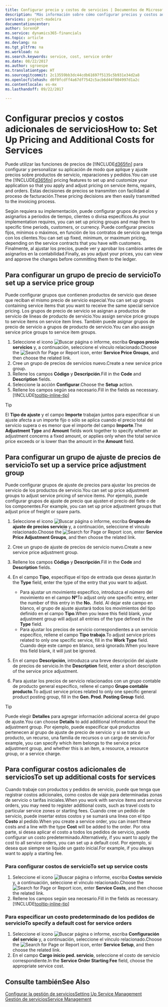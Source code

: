 ```yaml
---
title: Configurar precio y costos de servicios | Documentos de Microsoft
description: "Más información sobre cómo configurar precios y costos adicionales de servicios."
services: project-madeira
documentationcenter: 
author: SorenGP
ms.service: dynamics365-financials
ms.topic: article
ms.devlang: na
ms.tgt_pltfrm: na
ms.workload: na
ms.search.keywords: service, cost, service order
ms.date: 08/22/2017
ms.author: sgroespe
ms.translationtype: HT
ms.sourcegitcommit: 2c13559bb3dc44cdb61697f5135c5b931e34d2a8
ms.openlocfilehash: d0f0fcdff4a67df7542c5acb6d44f804997d1a2c
ms.contentlocale: es-mx
ms.lasthandoff: 09/22/2017

---
```


# <a name="how-to-set-up-pricing-and-additional-costs-for-services"></a><span data-ttu-id="72d82-103">Configurar precios y costos adicionales de servicios</span><span class="sxs-lookup"><span data-stu-id="72d82-103">How to: Set Up Pricing and Additional Costs for Services</span></span>
<span data-ttu-id="72d82-104">Puede utilizar las funciones de precios de [!INCLUDE[d365fin](includes/d365fin_md.md)] para configurar y personalizar su aplicación de modo que aplique y ajuste precios sobre productos de servicio, reparaciones y pedidos.</span><span class="sxs-lookup"><span data-stu-id="72d82-104">You can use the [!INCLUDE[d365fin](includes/d365fin_md.md)] pricing features to set up and customize your application so that you apply and adjust pricing on service items, repairs, and orders.</span></span> <span data-ttu-id="72d82-105">Estas decisiones de precios se transmiten con facilidad al proceso de facturación.</span><span class="sxs-lookup"><span data-stu-id="72d82-105">These pricing decisions are then easily transmitted to the invoicing process.</span></span>  
  
<span data-ttu-id="72d82-106">Según requiera su implementación, puede configurar grupos de precios y asignarlos a periodos de tiempo, clientes o divisa específicos.</span><span class="sxs-lookup"><span data-stu-id="72d82-106">As your implementation requires, you can set up pricing groups and map them to specific time periods, customers, or currency.</span></span> <span data-ttu-id="72d82-107">Puede configurar precios fijos, mínimos o máximos, en función de los contratos de servicio que tenga con los clientes.</span><span class="sxs-lookup"><span data-stu-id="72d82-107">You can set up fixed, minimum, or maximum pricing, depending on the service contracts that you have with customers.</span></span> <span data-ttu-id="72d82-108">Finalmente, al ajustar los precios, puede ver y aprobar los cambios antes de asignarlos en la contabilidad.</span><span class="sxs-lookup"><span data-stu-id="72d82-108">Finally, as you adjust your prices, you can view and approve the changes before committing them to the ledger.</span></span>  

## <a name="to-set-up-a-service-price-group"></a><span data-ttu-id="72d82-109">Para configurar un grupo de precio de servicio</span><span class="sxs-lookup"><span data-stu-id="72d82-109">To set up a service price group</span></span>
<span data-ttu-id="72d82-110">Puede configurar grupos que contienen productos de servicio que desee que reciban el mismo precio de servicio especial.</span><span class="sxs-lookup"><span data-stu-id="72d82-110">You can set up groups containing service items that you want to receive the same special service pricing.</span></span> <span data-ttu-id="72d82-111">Los grupos de precio de servicio se asignan a productos de servicio de líneas de producto de servicio.</span><span class="sxs-lookup"><span data-stu-id="72d82-111">You assign service price groups to service items on service item lines.</span></span> <span data-ttu-id="72d82-112">También puede asignar grupos de precio de servicio a grupos de producto de servicio.</span><span class="sxs-lookup"><span data-stu-id="72d82-112">You can also assign service price groups to service item groups.</span></span>  

1. <span data-ttu-id="72d82-113">Seleccione el icono ![Buscar página o informe](media/ui-search/search_small.png "icono Buscar página o informe"), escriba **Grupos precio servicios** y, a continuación, seleccione el vínculo relacionado.</span><span class="sxs-lookup"><span data-stu-id="72d82-113">Choose the ![Search for Page or Report](media/ui-search/search_small.png "Search for Page or Report icon") icon, enter **Service Price Groups**, and then choose the related link.</span></span>  
2. <span data-ttu-id="72d82-114">Cree un grupo de precios de servicios nuevo.</span><span class="sxs-lookup"><span data-stu-id="72d82-114">Create a new service price group.</span></span>  
3. <span data-ttu-id="72d82-115">Rellene los campos **Código** y **Descripción**.</span><span class="sxs-lookup"><span data-stu-id="72d82-115">Fill in the **Code** and **Description** fields.</span></span>  
4. <span data-ttu-id="72d82-116">Seleccione la acción **Configurar**.</span><span class="sxs-lookup"><span data-stu-id="72d82-116">Choose the **Setup** action.</span></span>  
2. <span data-ttu-id="72d82-117">Rellene los campos según sea necesario.</span><span class="sxs-lookup"><span data-stu-id="72d82-117">Fill in the fields as necessary.</span></span> [!INCLUDE[tooltip-inline-tip](includes/tooltip-inline-tip_md.md)]  

 > [!Tip]
 > <span data-ttu-id="72d82-118">El **Tipo de ajuste** y el campo **Importe** trabajan juntos para especificar si un ajuste afecta a un importe fijo o sólo se aplica cuando el precio total del servicio supera o es menor que el importe del campo **Importe**.</span><span class="sxs-lookup"><span data-stu-id="72d82-118">The **Adjustment Type** and **Amount** fields work together to specify whether an adjustment concerns a fixed amount, or applies only when the total service price exceeds or is lower than the amount in the **Amount** field.</span></span>  

## <a name="to-set-up-a-service-price-adjustment-group"></a><span data-ttu-id="72d82-119">Para configurar un grupo de ajuste de precios de servicio</span><span class="sxs-lookup"><span data-stu-id="72d82-119">To set up a service price adjustment group</span></span>  
<span data-ttu-id="72d82-120">Puede configurar grupos de ajuste de precios para ajustar los precios de servicio de los productos de servicio.</span><span class="sxs-lookup"><span data-stu-id="72d82-120">You can set up price adjustment groups to adjust service pricing of service items.</span></span> <span data-ttu-id="72d82-121">Por ejemplo, puede configurar grupos de ajuste de precio que ajusten el precio del flete o de los componentes.</span><span class="sxs-lookup"><span data-stu-id="72d82-121">For example, you can set up price adjustment groups that adjust price of freight or spare parts.</span></span>  
  
1. <span data-ttu-id="72d82-122">Seleccione el icono ![Buscar página o informe](media/ui-search/search_small.png "icono Buscar página o informe"), escriba **Grupos de ajuste de precios servicio** y, a continuación, seleccione el vínculo relacionado.</span><span class="sxs-lookup"><span data-stu-id="72d82-122">Choose the ![Search for Page or Report](media/ui-search/search_small.png "Search for Page or Report icon") icon, enter **Service Price Adjustment Groups**, and then choose the related link.</span></span>  
2. <span data-ttu-id="72d82-123">Cree un grupo de ajuste de precios de servicio nuevo.</span><span class="sxs-lookup"><span data-stu-id="72d82-123">Create a new service price adjustment group.</span></span>  
3. <span data-ttu-id="72d82-124">Rellene los campos **Código** y **Descripción**.</span><span class="sxs-lookup"><span data-stu-id="72d82-124">Fill in the **Code** and **Description** fields.</span></span>  
4. <span data-ttu-id="72d82-125">En el campo **Tipo**, especifique el tipo de entrada que desea ajustar.</span><span class="sxs-lookup"><span data-stu-id="72d82-125">In the **Type** field, enter the type of the entry that you want to adjust.</span></span>  
  
    * <span data-ttu-id="72d82-126">Para ajustar un movimiento específico, introduzca el número del movimiento en el campo **Nº**</span><span class="sxs-lookup"><span data-stu-id="72d82-126">To adjust only one specific entry, enter the number of this entry in the **No.**</span></span> <span data-ttu-id="72d82-127">.</span><span class="sxs-lookup"><span data-stu-id="72d82-127">field.</span></span> <span data-ttu-id="72d82-128">Al dejar este campo en blanco, el grupo de ajuste ajustará todos los movimientos del tipo definido en el campo **Tipo**.</span><span class="sxs-lookup"><span data-stu-id="72d82-128">When you leave this field blank, your adjustment group will adjust all entries of the type defined in the **Type** field.</span></span>  
    * <span data-ttu-id="72d82-129">Para ajustar los precios de servicio correspondientes a un servicio específico, rellene el campo **Tipo trabajo**.</span><span class="sxs-lookup"><span data-stu-id="72d82-129">To adjust service prices related to only one specific service, fill in the **Work Type** field.</span></span> <span data-ttu-id="72d82-130">Cuando deje este campo en blanco, será ignorado.</span><span class="sxs-lookup"><span data-stu-id="72d82-130">When you leave this field blank, it will just be ignored.</span></span>  
  
5. <span data-ttu-id="72d82-131">En el campo **Descripción**, introduzca una breve descripción del ajuste de precios de servicio.</span><span class="sxs-lookup"><span data-stu-id="72d82-131">In the **Description** field, enter a short description of the service price adjustment.</span></span>  
6. <span data-ttu-id="72d82-132">Para ajustar los precios de servicio relacionados con un grupo contable de producto general específico, rellene el campo **Grupo contable producto**.</span><span class="sxs-lookup"><span data-stu-id="72d82-132">To adjust service prices related to only one specific general product posting group, fill in the **Gen. Prod. Posting Group** field.</span></span>

> [!Tip]
> <span data-ttu-id="72d82-133">Puede elegir **Detalles** para agregar información adicional acerca del grupo de ajuste.</span><span class="sxs-lookup"><span data-stu-id="72d82-133">You can choose **Details** to add additional information about the adjustment group.</span></span> <span data-ttu-id="72d82-134">Por ejemplo, puede especificar qué productos pertenecen al grupo de ajuste de precio de servicio y si se trata de un producto, un recurso, una familia de recursos o un cargo de servicio.</span><span class="sxs-lookup"><span data-stu-id="72d82-134">For example, you can specify which item belongs to the service price adjustment group, and whether this is an item, a resource, a resource group, or a service charge.</span></span>  

## <a name="to-set-up-additional-costs-for-services"></a><span data-ttu-id="72d82-135">Para configurar costos adicionales de servicios</span><span class="sxs-lookup"><span data-stu-id="72d82-135">To set up additional costs for services</span></span>
<span data-ttu-id="72d82-136">Cuando trabaje con productos y pedidos de servicio, puede que tenga que registrar costos adicionales, como costos de viaje para determinadas zonas de servicio o tarifas iniciales.</span><span class="sxs-lookup"><span data-stu-id="72d82-136">When you work with service items and service orders, you may need to register additional costs, such as travel costs to particular service zones or starting fees.</span></span> <span data-ttu-id="72d82-137">Cuando cree un pedido de servicio, puede insertar estos costos y se sumará una línea con el tipo **Costo** al pedido.</span><span class="sxs-lookup"><span data-stu-id="72d82-137">When you create a service order, you can insert these costs and a line with the type **Cost** will be added to the order.</span></span> <span data-ttu-id="72d82-138">Por otra parte, si desea aplicar el costo a todos los pedidos de servicio, puede configurar un costo predeterminado.</span><span class="sxs-lookup"><span data-stu-id="72d82-138">Alternatively, if you want to apply the cost to all service orders, you can set up a default cost.</span></span> <span data-ttu-id="72d82-139">Por ejemplo, si desea que siempre se liquide un gasto inicial.</span><span class="sxs-lookup"><span data-stu-id="72d82-139">For example, if you always want to apply a starting fee.</span></span>
  
### <a name="to-set-up-service-costs"></a><span data-ttu-id="72d82-140">Para configurar costos de servicio</span><span class="sxs-lookup"><span data-stu-id="72d82-140">To set up service costs</span></span>
1. <span data-ttu-id="72d82-141">Seleccione el icono ![Buscar página o informe](media/ui-search/search_small.png "icono Buscar página o informe"), escriba **Costos servicio** y, a continuación, seleccione el vínculo relacionado.</span><span class="sxs-lookup"><span data-stu-id="72d82-141">Choose the ![Search for Page or Report](media/ui-search/search_small.png "Search for Page or Report icon") icon, enter **Service Costs**, and then choose the related link.</span></span> 
2. <span data-ttu-id="72d82-142">Rellene los campos según sea necesario.</span><span class="sxs-lookup"><span data-stu-id="72d82-142">Fill in the fields as necessary.</span></span> [!INCLUDE[tooltip-inline-tip](includes/tooltip-inline-tip_md.md)]  

### <a name="to-specify-a-default-cost-for-service-orders"></a><span data-ttu-id="72d82-143">Para especificar un costo predeterminado de los pedidos de servicio</span><span class="sxs-lookup"><span data-stu-id="72d82-143">To specify a default cost for service orders</span></span>
1. <span data-ttu-id="72d82-144">Seleccione el icono ![Buscar página o informe](media/ui-search/search_small.png "icono Buscar página o informe"), escriba **Configuración del servicio** y, a continuación, seleccione el vínculo relacionado.</span><span class="sxs-lookup"><span data-stu-id="72d82-144">Choose the ![Search for Page or Report](media/ui-search/search_small.png "Search for Page or Report icon") icon, enter **Service Setup**, and then choose the related link.</span></span> 
2. <span data-ttu-id="72d82-145">En el campo **Cargo inicio ped. servicio**, seleccione el costo de servicio correspondiente.</span><span class="sxs-lookup"><span data-stu-id="72d82-145">In the **Service Order Starting Fee** field, choose the appropriate service cost.</span></span>

## <a name="see-also"></a><span data-ttu-id="72d82-146">Consulte también</span><span class="sxs-lookup"><span data-stu-id="72d82-146">See Also</span></span>
[<span data-ttu-id="72d82-147">Configurar la gestión de servicios</span><span class="sxs-lookup"><span data-stu-id="72d82-147">Setting Up Service Management</span></span>](service-setup-service.md)  
[<span data-ttu-id="72d82-148">Gestión de servicios</span><span class="sxs-lookup"><span data-stu-id="72d82-148">Service Management</span></span>](service-service.md)  

